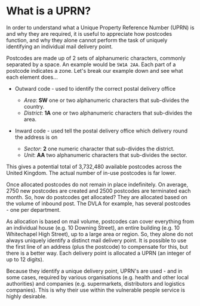 # What is a UPRN?

In order to understand what a Unique Property Reference Number (UPRN) is and why they are required, it is useful to appreciate how postcodes function, and why they alone cannot perform the task of uniquely identifying an individual mail delivery point.

Postcodes are made up of 2 sets of alphanumeric characters, commonly separated by a space.  An example would be `SW1A 2AA`.  Each part of a postcode indicates a zone.  Let's break our example down and see what each element does...

  * Outward code - used to identify the correct postal delivery office
    - _Area_: __SW__ one or two alphanumeric characters that sub-divides the country.
    - _District_: __1A__ one or two alphanumeric characters that sub-divides the area.


  * Inward code - used tell the postal delivery office which delivery round the address is on
    - _Sector_: __2__ one numeric character that sub-divides the district.
    - _Unit_: __AA__ two alphanumeric characters that sub-divides the sector.

This gives a potential total of 3,732,480 available postcodes across the United Kingdom.  The actual number of in-use postcodes is far lower.

Once allocated postcodes do not remain in place indefinitely. On average, 2750 new postcodes are created and 2500 postcodes are terminated each month. So, how do postcodes get allocated? They are allocated based on the volume of inbound post. The DVLA for example, has several postcodes - one per department.

As allocation is based on mail volume, postcodes can cover everything from an individual house (e.g. 10 Downing Street), an entire building (e.g. 10 Whitechapel High Street), up to a large area or region.  So, they alone do not always uniquely identify a distinct mail delivery point. It is possible to use the first line of an address (plus the postcode) to compensate for this, but there is a better way. Each delivery point is allocated a UPRN (an integer of up to 12 digits).

Because they identify a unique delivery point, UPRN's are used - and in some cases, required by various organisations (e.g. health and other local authorities) and companies (e.g. supermarkets, distributors and logistics companies). This is why their use within the vulnerable people service is highly desirable.
